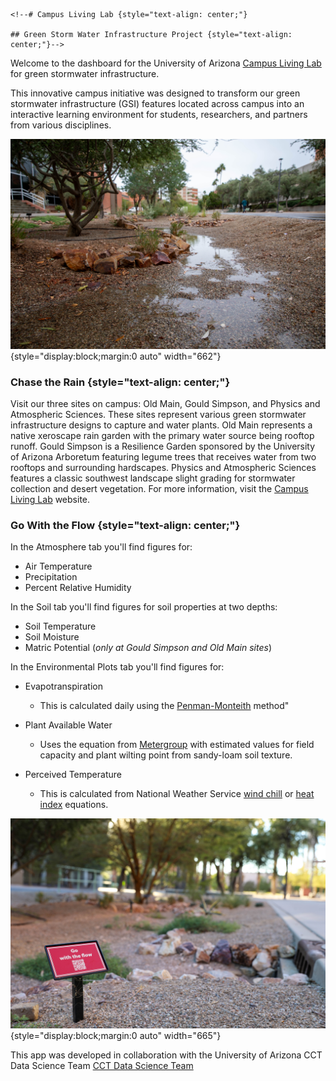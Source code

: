```{=html}
<!--# Campus Living Lab {style="text-align: center;"}

## Green Storm Water Infrastructure Project {style="text-align: center;"}-->
```
Welcome to the dashboard for the University of Arizona [Campus Living Lab](http://gicampuslivinglab.arizona.edu/) for green stormwater infrastructure.

This innovative campus initiative was designed to transform our green stormwater infrastructure (GSI) features located across campus into an interactive learning environment for students, researchers, and partners from various disciplines.

![Photo Credit: Ryan Hunt, BIO5 Institute](CampusLivingLab(12-01-23)-0185.jpg){style="display:block;margin:0 auto" width="662"}

### Chase the Rain {style="text-align: center;"}

Visit our three sites on campus: Old Main, Gould Simpson, and Physics and Atmospheric Sciences. These sites represent various green stormwater infrastructure designs to capture and water plants. Old Main represents a native xeroscape rain garden with the primary water source being rooftop runoff. Gould Simpson is a Resilience Garden sponsored by the University of Arizona Arboretum featuring legume trees that receives water from two rooftops and surrounding hardscapes. Physics and Atmospheric Sciences features a classic southwest landscape slight grading for stormwater collection and desert vegetation. For more information, visit the [Campus Living Lab](http://gicampuslivinglab.arizona.edu/) website.

### Go With the Flow {style="text-align: center;"}

In the Atmosphere tab you'll find figures for:

-   Air Temperature
-   Precipitation
-   Percent Relative Humidity

In the Soil tab you'll find figures for soil properties at two depths:

-   Soil Temperature
-   Soil Moisture
-   Matric Potential (*only at Gould Simpson and Old Main sites*)

In the Environmental Plots tab you'll find figures for:

-   Evapotranspiration

    -   This is calculated daily using the [Penman-Monteith](https://en.wikipedia.org/wiki/Penman--Monteith_equation) method"

-   Plant Available Water

    -   Uses the equation from [Metergroup](https://metergroup.com/measurement-insights/how-to%5D(https://metergroup.com/measurement-insights/how-to-)%20model-plant-available-water/) with estimated values for field capacity and plant wilting point from sandy-loam soil texture.

-   Perceived Temperature

    -   This is calculated from National Weather Service [wind chill](https://www.weather.gov/media/epz/wxcalc/windChill.pdf) or [heat index](https://www.wpc.ncep.noaa.gov/html/heatindex_equation.shtml) equations.

![Photo Credit: Ryan Hunt, BIO5 Institute](CampusLivingLab-0386.jpg){style="display:block;margin:0 auto" width="665"}

This app was developed in collaboration with the University of Arizona CCT Data Science Team [CCT Data Science Team](https://datascience.cct.arizona.edu/)
